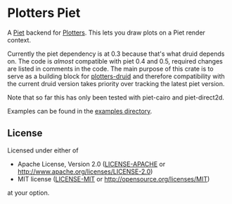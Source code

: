# Plotters Piet

A [Piet](https://crates.io/crates/piet) backend for [Plotters](https://crates.io/crates/plotters). This lets you draw plots on a Piet render context.

Currently the piet dependency is at 0.3 because that's what druid depends on. The code is *almost* compatible with
piet 0.4 and 0.5, required changes are listed in comments in the code. The main purpose of this crate is to serve
as a building block for [plotters-druid](https://github.com/Pascal-So/plotters-druid) and therefore compatibility
with the current druid version takes priority over tracking the latest piet version.

Note that so far this has only been tested with piet-cairo and piet-direct2d.

Examples can be found in the [examples directory](https://github.com/Pascal-So/plotters-druid/tree/main/plotters-piet/examples).

## License

Licensed under either of

 * Apache License, Version 2.0 ([LICENSE-APACHE](LICENSE-APACHE) or http://www.apache.org/licenses/LICENSE-2.0)
 * MIT license ([LICENSE-MIT](LICENSE-MIT) or http://opensource.org/licenses/MIT)

at your option.
